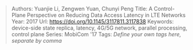 > Authors: Yuanjie Li, Zengwen Yuan, Chunyi Peng
> Title: A Control-Plane Perspective on Reducing Data Access Latency in LTE Networks
> Year: 2017
> Url: https://doi.org/10.1145/3117811.3117838
> Keywords: device-side state replica, latency, 4G/5G network, parallel processing, control plane
> Series: MobiCom '17
> Tags: *Define your own tags here, separate by comma*